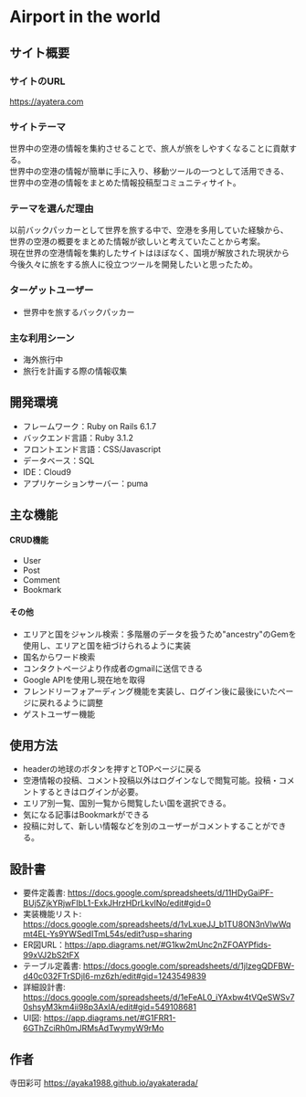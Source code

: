 # Airport in the world

## サイト概要

### サイトのURL
https://ayatera.com

### サイトテーマ
世界中の空港の情報を集約させることで、旅人が旅をしやすくなることに貢献する。<br>
世界中の空港の情報が簡単に手に入り、移動ツールの一つとして活用できる、<br>
世界中の空港の情報をまとめた情報投稿型コミュニティサイト。<br>


### テーマを選んだ理由
以前バックパッカーとして世界を旅する中で、空港を多用していた経験から、<br>
世界の空港の概要をまとめた情報が欲しいと考えていたことから考案。<br>
現在世界の空港情報を集約したサイトはほぼなく、国境が解放された現状から<br>
今後久々に旅をする旅人に役立つツールを開発したいと思ったため。


### ターゲットユーザー
* 世界中を旅するバックパッカー

### 主な利用シーン
* 海外旅行中
* 旅行を計画する際の情報収集


## 開発環境
* フレームワーク：Ruby on Rails 6.1.7
* バックエンド言語：Ruby 3.1.2
* フロントエンド言語：CSS/Javascript
* データベース：SQL
* IDE：Cloud9
* アプリケーションサーバー：puma

## 主な機能
#### CRUD機能
* User
* Post
* Comment
* Bookmark
#### その他
* エリアと国をジャンル検索：多階層のデータを扱うため"ancestry"のGemを使用し、エリアと国を紐づけられるように実装
* 国名からワード検索
* コンタクトページより作成者のgmailに送信できる
* Google APIを使用し現在地を取得
* フレンドリーフォアーディング機能を実装し、ログイン後に最後にいたページに戻れるように調整
* ゲストユーザー機能

## 使用方法
* headerの地球のボタンを押すとTOPページに戻る
* 空港情報の投稿、コメント投稿以外はログインなしで閲覧可能。投稿・コメントするときはログインが必要。
* エリア別一覧、国別一覧から閲覧したい国を選択できる。
* 気になる記事はBookmarkができる
* 投稿に対して、新しい情報などを別のユーザーがコメントすることができる。

## 設計書
* 要件定義書: https://docs.google.com/spreadsheets/d/11HDyGaiPF-BUj5ZjkYRjwFIbL1-ExkJHrzHDrLkvlNo/edit#gid=0
* 実装機能リスト: https://docs.google.com/spreadsheets/d/1vLxueJJ_b1TU8ON3nVlwWqmt4EL-Ys9YWSedITmL54s/edit?usp=sharing
* ER図URL：https://app.diagrams.net/#G1kw2mUnc2nZFOAYPfids-99xVJ2bS2tFX
* テーブル定義書: https://docs.google.com/spreadsheets/d/1jlzegQDFBW-d40c032FTrSDjI6-mz6zh/edit#gid=1243549839
* 詳細設計書: https://docs.google.com/spreadsheets/d/1eFeAL0_iYAxbw4tVQeSWSv70shsyM3km4ii98p3AxIA/edit#gid=549108681
* UI図: https://app.diagrams.net/#G1FRR1-6GThZciRh0mJRMsAdTwymyW9rMo

## 作者
寺田彩可
https://ayaka1988.github.io/ayakaterada/
